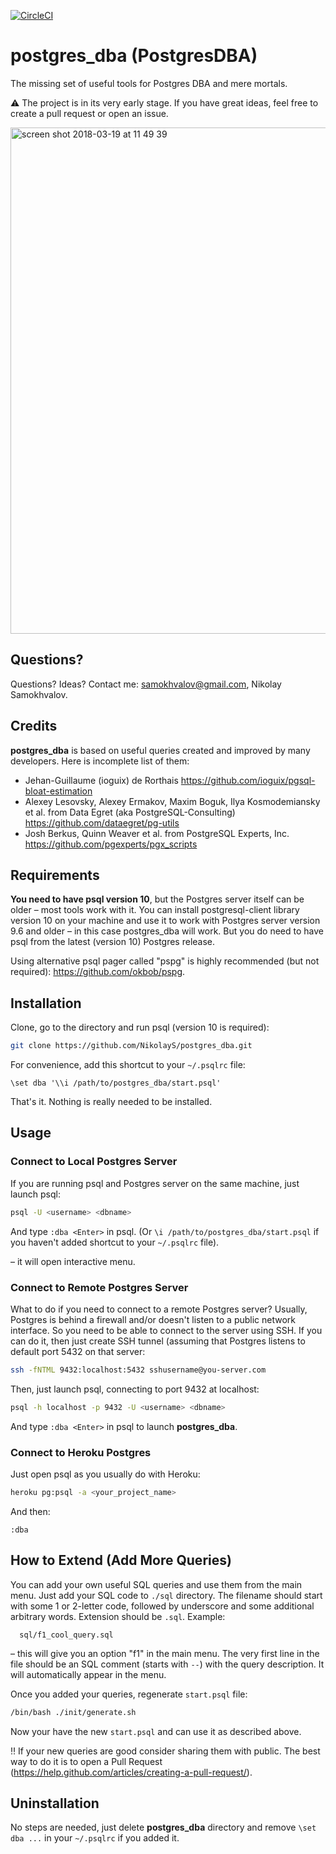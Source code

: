 [![CircleCI](https://circleci.com/gh/NikolayS/postgres_dba.svg?style=svg)](https://circleci.com/gh/NikolayS/postgres_dba)
# postgres_dba (PostgresDBA)

The missing set of useful tools for Postgres DBA and mere mortals.

:warning: The project is in its very early stage. If you have great ideas, feel free to create a pull request or open an issue.

<img width="810" alt="screen shot 2018-03-19 at 11 49 39" src="https://user-images.githubusercontent.com/1345402/37615952-b77a5bf6-2b6b-11e8-9843-e0716a3eb880.png">

## Questions?

Questions? Ideas? Contact me: samokhvalov@gmail.com, Nikolay Samokhvalov.

## Credits

**postgres_dba** is based on useful queries created and improved by many developers. Here is incomplete list of them:
 * Jehan-Guillaume (ioguix) de Rorthais https://github.com/ioguix/pgsql-bloat-estimation
 * Alexey Lesovsky, Alexey Ermakov, Maxim Boguk, Ilya Kosmodemiansky et al. from Data Egret (aka PostgreSQL-Consulting) https://github.com/dataegret/pg-utils
 * Josh Berkus, Quinn Weaver et al. from PostgreSQL Experts, Inc. https://github.com/pgexperts/pgx_scripts

## Requirements

**You need to have psql version 10**, but the Postgres server itself can be older – most tools work with it.
You can install postgresql-client library version 10 on your machine and use it to work with Postgres server version 9.6 and older – in this case postgres_dba will work. But you do need to have psql from the latest (version 10) Postgres release.

Using alternative psql pager called "pspg" is highly recommended (but not required): https://github.com/okbob/pspg.

## Installation
Clone, go to the directory and run psql (version 10 is required):
```bash
git clone https://github.com/NikolayS/postgres_dba.git
```

For convenience, add this shortcut to your `~/.psqlrc` file:
```
\set dba '\\i /path/to/postgres_dba/start.psql'
```

That's it. Nothing is really needed to be installed.

## Usage

### Connect to Local Postgres Server
If you are running psql and Postgres server on the same machine, just launch psql:
```bash
psql -U <username> <dbname>
```

And type `:dba <Enter>` in psql. (Or `\i /path/to/postgres_dba/start.psql` if you haven't added shortcut to your `~/.psqlrc` file).

– it will open interactive menu.

### Connect to Remote Postgres Server
What to do if you need to connect to a remote Postgres server? Usually, Postgres is behind a firewall and/or doesn't listen to a public network interface. So you need to be able to connect to the server using SSH. If you can do it, then just create SSH tunnel (assuming that Postgres listens to default port 5432 on that server:

```bash
ssh -fNTML 9432:localhost:5432 sshusername@you-server.com
```

Then, just launch psql, connecting to port 9432 at localhost:
```bash
psql -h localhost -p 9432 -U <username> <dbname>
```

And type `:dba <Enter>` in psql to launch **postgres_dba**.

### Connect to Heroku Postgres
Just open psql as you usually do with Heroku:
```bash
heroku pg:psql -a <your_project_name>
```

And then:
```
:dba
```

## How to Extend (Add More Queries)
You can add your own useful SQL queries and use them from the main menu. Just add your SQL code to `./sql` directory. The filename should start with some 1 or 2-letter code, followed by underscore and some additional arbitrary words. Extension should be `.sql`. Example:
```
  sql/f1_cool_query.sql
```
– this will give you an option "f1" in the main menu. The very first line in the file should be an SQL comment (starts with `--`) with the query description. It will automatically appear in the menu.

Once you added your queries, regenerate `start.psql` file:
```bash
/bin/bash ./init/generate.sh
```

Now your have the new `start.psql` and can use it as described above.

‼️ If your new queries are good consider sharing them with public. The best way to do it is to open a Pull Request (https://help.github.com/articles/creating-a-pull-request/).

## Uninstallation
No steps are needed, just delete **postgres_dba** directory and remove `\set dba ...` in your `~/.psqlrc` if you added it.
